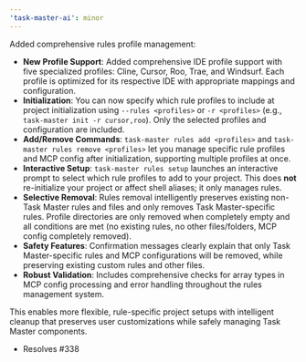 ```yaml
---
'task-master-ai': minor
---
```


Added comprehensive rules profile management:

- **New Profile Support**: Added comprehensive IDE profile support with five specialized profiles: Cline, Cursor, Roo, Trae, and Windsurf. Each profile is optimized for its respective IDE with appropriate mappings and configuration.
- **Initialization**: You can now specify which rule profiles to include at project initialization using `--rules <profiles>` or `-r <profiles>` (e.g., `task-master init -r cursor,roo`). Only the selected profiles and configuration are included.
- **Add/Remove Commands**: `task-master rules add <profiles>` and `task-master rules remove <profiles>` let you manage specific rule profiles and MCP config after initialization, supporting multiple profiles at once.
- **Interactive Setup**: `task-master rules setup` launches an interactive prompt to select which rule profiles to add to your project. This does **not** re-initialize your project or affect shell aliases; it only manages rules.
- **Selective Removal**: Rules removal intelligently preserves existing non-Task Master rules and files and only removes Task Master-specific rules. Profile directories are only removed when completely empty and all conditions are met (no existing rules, no other files/folders, MCP config completely removed).
- **Safety Features**: Confirmation messages clearly explain that only Task Master-specific rules and MCP configurations will be removed, while preserving existing custom rules and other files.
- **Robust Validation**: Includes comprehensive checks for array types in MCP config processing and error handling throughout the rules management system.

This enables more flexible, rule-specific project setups with intelligent cleanup that preserves user customizations while safely managing Task Master components.

- Resolves #338